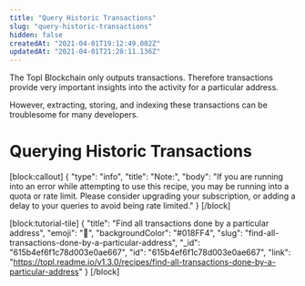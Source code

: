 ```yaml
---
title: "Query Historic Transactions"
slug: "query-historic-transactions"
hidden: false
createdAt: "2021-04-01T19:12:49.002Z"
updatedAt: "2021-04-01T21:28:11.136Z"
---
```

The Topl Blockchain only outputs transactions. Therefore transactions provide very important insights into the activity for a particular address. 

However, extracting, storing, and indexing these transactions can be troublesome for many developers. 

# Querying Historic Transactions
[block:callout]
{
  "type": "info",
  "title": "Note:",
  "body": "If you are running into an error while attempting to use this recipe, you may be running into a quota or rate limit. Please consider upgrading your subscription, or adding a delay to your queries to avoid being rate limited."
}
[/block]

[block:tutorial-tile]
{
  "title": "Find all transactions done by a particular address",
  "emoji": "🦉",
  "backgroundColor": "#018FF4",
  "slug": "find-all-transactions-done-by-a-particular-address",
  "_id": "615b4ef6f1c78d003e0ae667",
  "id": "615b4ef6f1c78d003e0ae667",
  "link": "https://topl.readme.io/v1.3.0/recipes/find-all-transactions-done-by-a-particular-address"
}
[/block]